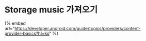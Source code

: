 # Storage music 가져오기

{% embed url="https://developer.android.com/guide/topics/providers/content-provider-basics?hl=ko" %}



